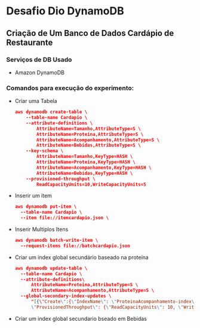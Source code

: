 # Desafio Dio DynamoDB
## Criação de Um Banco de Dados Cardápio de Restaurante
  ### Serviços de DB Usado
  - Amazon DynamoDB
### Comandos para execução do experimento:
- Criar uma Tabela
    ```json
    aws dynamodb create-table \
        --table-name Cardapio \
        --attribute-definitions \
            AttributeName=Tamanho,AttributeType=S \
            AttributeName=Proteina,AttributeType=S \
            AttributeName=Acompanhamento,AttributeType=S \
            AttributeName=Bebidas,AttributeType=S \
        --key-schema \
            AttributeName=Tamanho,KeyType=HASH \
            AttributeName=Proteina,KeyType=HASH \
            AttributeName=Acompanhamento,KeyType=HASH \
            AttributeName=Bebidas,KeyType=HASH \
        --provisioned-throughput \
            ReadCapacityUnits=10,WriteCapacityUnits=5
    ```
- Inserir um item
  
  ```json
  aws dynamodb put-item \
    --table-name Cardapio \
    --item file://itemcardapio.json \
  ```

- Inserir Multiplos Itens
  
  ```json
  aws dynamodb batch-write-item \
    --request-items file://batchcardapio.json
  ```
- Criar um index global secundário baseado na proteína
  
  ```json
  aws dynamodb update-table \
    --table-name Cardapio \
    --attribute-definitions\
        AttributeName=Proteina,AttributeType=S \
        AttributeName=Acompanhamento,AttributeType=S \
    --global-secondary-index-updates \
        "[{\"Create\":{\"IndexName\": \"ProteinaAcompanhamento-index\",\"KeySchema\":[{\"AttributeName\":\"Proteina\",\"KeyType\":\"HASH\"}, {\"AttributeName\":\"Acompanhamento\",\"KeyType\":\"HASH\"}], \
        \"ProvisionedThroughput\": {\"ReadCapacityUnits\": 10, \"WriteCapacityUnits\": 5      },\"Projection\":{\"ProjectionType\":\"ALL\"}}}]"
  ```
- Criar um index global secundario bseado em Bebidas
  
  